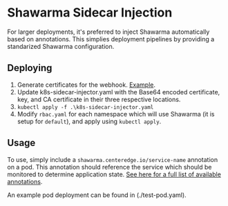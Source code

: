 # Shawarma Sidecar Injection

For larger deployments, it's preferred to inject Shawarma automatically based on annotations.
This simplies deployment pipelines by providing a standarized Shawarma configuration.

## Deploying

1. Generate certificates for the webhook. [Example](https://github.com/tumblr/k8s-sidecar-injector/blob/master/docs/tls.md).
2. Update k8s-sidecar-injector.yaml with the Base64 encoded certificate, key, and CA certificate in their three respective locations.
3. `kubectl apply -f .\k8s-sidecar-injector.yaml`
4. Modify `rbac.yaml` for each namespace which will use Shawarma (it is setup for `default`), and apply using `kubectl apply`.

## Usage

To use, simply include a `shawarma.centeredge.io/service-name` annotation on a pod. This annotation should reference the service
which should be monitored to determine application state. [See here for a full list of available annotations](https://github.com/CenterEdge/shawarma-webhook#annotations).

An example pod deployment can be found in (./test-pod.yaml).

